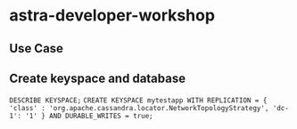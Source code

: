# astra-developer-workshop

## Use Case 


## Create keyspace and database
`DESCRIBE KEYSPACE;`
`CREATE KEYSPACE mytestapp WITH REPLICATION = { 'class' : 'org.apache.cassandra.locator.NetworkTopologyStrategy', 'dc-1': '1' } AND DURABLE_WRITES = true;`
